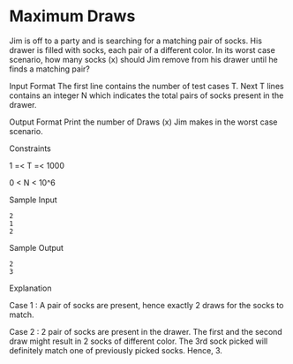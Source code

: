 # Maximum Draws

Jim is off to a party and is searching for a matching pair of socks. His drawer is filled with socks, each pair of a different color. In its worst case scenario, how many socks (x) should Jim remove from his drawer until he finds a matching pair?

Input Format The first line contains the number of test cases T. Next T lines contains an integer N which indicates the total pairs of socks present in the drawer.

Output Format Print the number of Draws (x) Jim makes in the worst case scenario.

Constraints 

1 =< T =< 1000 

0 < N < 10^6

Sample Input 

    2 
    1 
    2

Sample Output 

    2 
    3

Explanation 

Case 1 : A pair of socks are present, hence exactly 2 draws for the socks to match. 

Case 2 : 2 pair of socks are present in the drawer. The first and the second draw might result in 2 socks of different color. The 3rd sock picked will definitely match one of previously picked socks. Hence, 3.